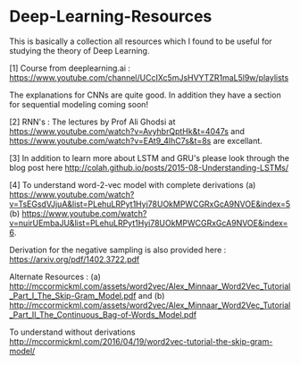 # Deep-Learning-Resources

This is basically a collection all resources which I found to be useful for studying the theory of Deep Learning.

[1] Course from deeplearning.ai : https://www.youtube.com/channel/UCcIXc5mJsHVYTZR1maL5l9w/playlists

The explanations for CNNs are quite good. In addition they have a section for sequential modeling coming soon!

[2] RNN's : The lectures by Prof Ali Ghodsi at https://www.youtube.com/watch?v=AvyhbrQptHk&t=4047s and https://www.youtube.com/watch?v=EAt9_4IhC7s&t=8s are excellant. 

[3] In addition to learn more about LSTM and GRU's please look through the blog post here http://colah.github.io/posts/2015-08-Understanding-LSTMs/

[4] To understand word-2-vec model with complete derivations (a) https://www.youtube.com/watch?v=TsEGsdVJjuA&list=PLehuLRPyt1Hyi78UOkMPWCGRxGcA9NVOE&index=5 (b) https://www.youtube.com/watch?v=nuirUEmbaJU&list=PLehuLRPyt1Hyi78UOkMPWCGRxGcA9NVOE&index=6. 

Derivation for the negative sampling is also provided here : https://arxiv.org/pdf/1402.3722.pdf

Alternate Resources : (a) http://mccormickml.com/assets/word2vec/Alex_Minnaar_Word2Vec_Tutorial_Part_I_The_Skip-Gram_Model.pdf and 
(b) http://mccormickml.com/assets/word2vec/Alex_Minnaar_Word2Vec_Tutorial_Part_II_The_Continuous_Bag-of-Words_Model.pdf

To understand without derivations http://mccormickml.com/2016/04/19/word2vec-tutorial-the-skip-gram-model/
